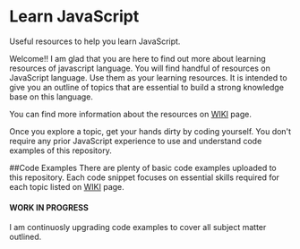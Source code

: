 # Learn JavaScript

Useful resources to help you learn JavaScript.

Welcome!! I am glad that you are here to find out more about learning resources of javascript language. You will find handful of resources on JavaScript language. Use them as your learning resources. It is intended to give you an outline of topics that are essential to build a strong knowledge base on this language. 

You can find more information about the resources on [WIKI](https://github.com/dishantsoni/JavaScript-Explained/wiki/Learning-JavaScript) page.

Once you explore a topic, get your hands dirty by coding yourself. You don't require any prior JavaScript experience to use and understand code examples of this repository. 

##Code Examples
There are plenty of basic code examples uploaded to this repository. Each code snippet focuses on essential skills required for each topic listed on [WIKI](https://github.com/dishantsoni/JavaScript-Explained/wiki/Learning-JavaScript) page.

#### WORK IN PROGRESS

I am continuosly upgrading code examples to cover all subject matter outlined.

